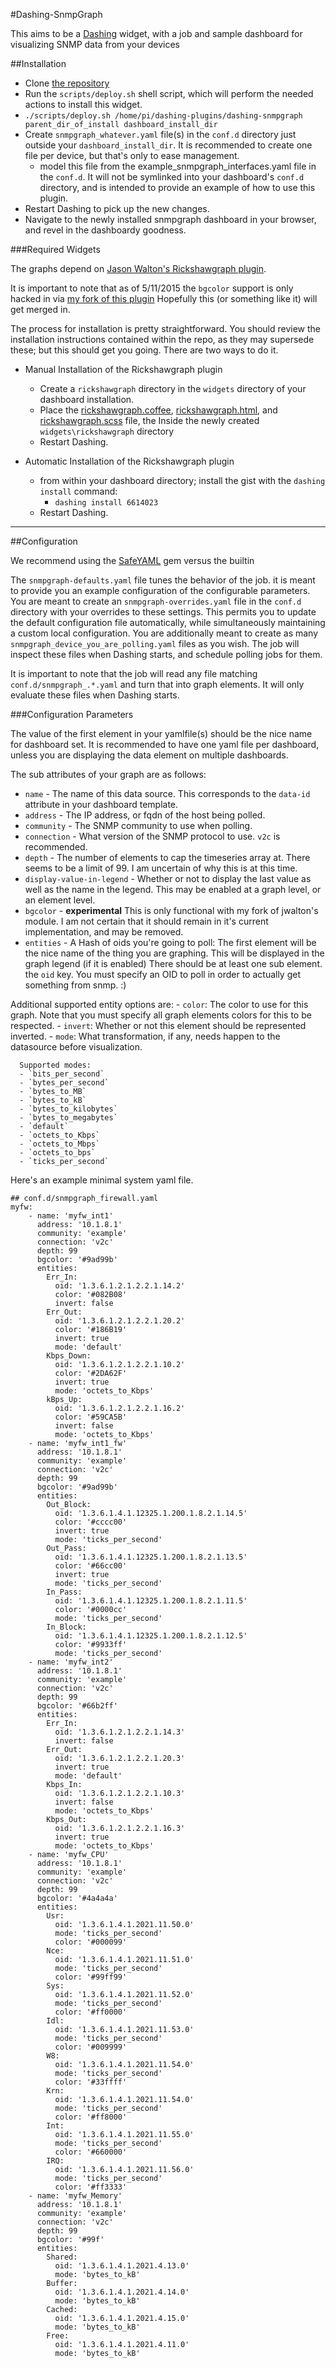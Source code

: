 #Dashing-SnmpGraph

This aims to be a [Dashing](http://shopify.github.io/dashing/#overview) widget, with a job and sample dashboard for visualizing SNMP data from your devices

##Installation

-	Clone [the repository](https://github.com/wolfspyre/dashing-snmpgraph)
-	Run the `scripts/deploy.sh` shell script, which will perform the needed actions to install this widget.
  - `./scripts/deploy.sh /home/pi/dashing-plugins/dashing-snmpgraph parent_dir_of_install dashboard_install_dir`
- Create `snmpgraph_whatever.yaml` file(s) in the `conf.d` directory just outside your `dashboard_install_dir`. It is recommended to create one file per device, but that's only to ease management.
  - model this file from the example_snmpgraph_interfaces.yaml file in the `conf.d`. It will not be symlinked into your dashboard's `conf.d` directory, and is intended to provide an example of how to use this plugin.
-	Restart Dashing to pick up the new changes.
-	Navigate to the newly installed snmpgraph dashboard in your browser, and revel in the dashboardy goodness.

###Required Widgets

The graphs depend on [Jason Walton's Rickshawgraph plugin](https://gist.github.com/jwalton/6614023).

It is important to note that as of 5/11/2015 the `bgcolor` support is only hacked in via [my fork of this plugin](https://gist.github.com/wolfspyre/0d03e9bcb63f6fac2541) Hopefully this (or something like it) will get merged in.

The process for installation is pretty straightforward. You should review the installation instructions contained within the repo, as they may supersede these; but this should get you going. There are two ways to do it.

-	Manual Installation of the Rickshawgraph plugin

	-	Create a `rickshawgraph` directory in the `widgets` directory of your dashboard installation.
	-	Place the [rickshawgraph.coffee](https://gist.github.com/jwalton/6614023/raw/07c3a382845fbc27e0523d7f2de43e43e0904c4b/rickshawgraph.coffee), [rickshawgraph.html](https://gist.github.com/jwalton/6614023/raw/da626313b868c685e515db19bfd98c68db13d649/rickshawgraph.html), and [rickshawgraph.scss](https://gist.github.com/jwalton/6614023/raw/8d1fbd74b4915b3b96b899b7c723cf078cf53fc9/rickshawgraph.scss) file, the Inside the newly created `widgets\rickshawgraph` directory
	-	Restart Dashing.

-	Automatic Installation of the Rickshawgraph plugin

	-	from within your dashboard directory; install the gist with the `dashing install` command:
		-	`dashing install 6614023`
	-	Restart Dashing.

---

##Configuration

We recommend using the [SafeYAML](https://github.com/dtao/safe_yaml) gem versus the builtin

The `snmpgraph-defaults.yaml` file tunes the behavior of the job. it is meant to provide you an example configuration of the configurable parameters. You are meant to create an `snmpgraph-overrides.yaml` file in the `conf.d` directory with your overrides to these settings. This permits you to update the default configuration file automatically, while simultaneously maintaining a custom local configuration. You are additionally meant to create as many `snmpgraph_device_you_are_polling.yaml`  files as you wish. The job will inspect these files when Dashing starts, and schedule polling jobs for them.

It is important to note that the job will read any file matching `conf.d/snmpgraph_.*.yaml` and turn that into graph elements. It will only evaluate these files when Dashing starts.

###Configuration Parameters



The value of the first element in your yamlfile(s) should be the nice name for dashboard set. It is recommended to have one yaml file per dashboard, unless you are displaying the data element on multiple dashboards.

The sub attributes of your graph are as follows:

  - `name`       - The name of this data source. This corresponds to the `data-id` attribute in your dashboard template.
  - `address`    - The IP address, or fqdn of the host being polled.
  - `community`  - The SNMP community to use when polling.
  - `connection` - What version of the SNMP protocol to use. `v2c` is recommended.
  - `depth`      - The number of elements to cap the timeseries array at. There seems to be a limit of 99. I am uncertain of why this is at this time.
  - `display-value-in-legend` - Whether or not to display the last value as well as the name in the legend. This may be enabled at a graph level, or an element level.
  - `bgcolor`    - **experimental** This is only functional with my fork of jwalton's module. I am not certain that it should remain in it's current implementation, and may be removed.
  - `entities`  - A Hash of oids you're going to poll:
The first element will be the nice name of the thing you are graphing. This will be displayed in the graph legend (if it is enabled)
There should be at least one sub element. the `oid` key. You must specify an OID to poll in order to actually get something from snmp. :)

  Additional supported entity options are:
    - `color`:  The color to use for this graph. Note that you must specify all graph elements colors for this to be respected.
    - `invert`: Whether or not this element should be represented inverted.
    - `mode`:   What transformation, if any, needs happen to the datasource before visualization.

      Supported modes:
      - `bits_per_second`
      - `bytes_per_second`
      - `bytes_to_MB`
      - `bytes_to_kB`
      - `bytes_to_kilobytes`
      - `bytes_to_megabytes`
      - `default`
      - `octets_to_Kbps`
      - `octets_to_Mbps`
      - `octets_to_bps`
      - `ticks_per_second`

Here's an example minimal system yaml file.

    ## conf.d/snmpgraph_firewall.yaml
    myfw:
        - name: 'myfw_int1'
          address: '10.1.8.1'
          community: 'example'
          connection: 'v2c'
          depth: 99
          bgcolor: '#9ad99b'
          entities:
            Err_In:
              oid: '1.3.6.1.2.1.2.2.1.14.2'
              color: '#082B08'
              invert: false
            Err_Out:
              oid: '1.3.6.1.2.1.2.2.1.20.2'
              color: '#186B19'
              invert: true
              mode: 'default'
            Kbps_Down:
              oid: '1.3.6.1.2.1.2.2.1.10.2'
              color: '#2DA62F'
              invert: true
              mode: 'octets_to_Kbps'
            kBps_Up:
              oid: '1.3.6.1.2.1.2.2.1.16.2'
              color: '#59CA5B'
              invert: false
              mode: 'octets_to_Kbps'
        - name: 'myfw_int1_fw'
          address: '10.1.8.1'
          community: 'example'
          connection: 'v2c'
          depth: 99
          bgcolor: '#9ad99b'
          entities:
            Out_Block:
              oid: '1.3.6.1.4.1.12325.1.200.1.8.2.1.14.5'
              color: '#cccc00'
              invert: true
              mode: 'ticks_per_second'
            Out_Pass:
              oid: '1.3.6.1.4.1.12325.1.200.1.8.2.1.13.5'
              color: '#66cc00'
              invert: true
              mode: 'ticks_per_second'
            In_Pass:
              oid: '1.3.6.1.4.1.12325.1.200.1.8.2.1.11.5'
              color: '#0000cc'
              mode: 'ticks_per_second'
            In_Block:
              oid: '1.3.6.1.4.1.12325.1.200.1.8.2.1.12.5'
              color: '#9933ff'
              mode: 'ticks_per_second'
        - name: 'myfw_int2'
          address: '10.1.8.1'
          community: 'example'
          connection: 'v2c'
          depth: 99
          bgcolor: '#66b2ff'
          entities:
            Err_In:
              oid: '1.3.6.1.2.1.2.2.1.14.3'
              invert: false
            Err_Out:
              oid: '1.3.6.1.2.1.2.2.1.20.3'
              invert: true
              mode: 'default'
            Kbps_In:
              oid: '1.3.6.1.2.1.2.2.1.10.3'
              invert: false
              mode: 'octets_to_Kbps'
            Kbps_Out:
              oid: '1.3.6.1.2.1.2.2.1.16.3'
              invert: true
              mode: 'octets_to_Kbps'
        - name: 'myfw_CPU'
          address: '10.1.8.1'
          community: 'example'
          connection: 'v2c'
          depth: 99
          bgcolor: '#4a4a4a'
          entities:
            Usr:
              oid: '1.3.6.1.4.1.2021.11.50.0'
              mode: 'ticks_per_second'
              color: '#000099'
            Nce:
              oid: '1.3.6.1.4.1.2021.11.51.0'
              mode: 'ticks_per_second'
              color: '#99ff99'
            Sys:
              oid: '1.3.6.1.4.1.2021.11.52.0'
              mode: 'ticks_per_second'
              color: '#ff0000'
            Idl:
              oid: '1.3.6.1.4.1.2021.11.53.0'
              mode: 'ticks_per_second'
              color: '#009999'
            W8:
              oid: '1.3.6.1.4.1.2021.11.54.0'
              mode: 'ticks_per_second'
              color: '#33ffff'
            Krn:
              oid: '1.3.6.1.4.1.2021.11.54.0'
              mode: 'ticks_per_second'
              color: '#ff8000'
            Int:
              oid: '1.3.6.1.4.1.2021.11.55.0'
              mode: 'ticks_per_second'
              color: '#660000'
            IRQ:
              oid: '1.3.6.1.4.1.2021.11.56.0'
              mode: 'ticks_per_second'
              color: '#ff3333'
        - name: 'myfw_Memory'
          address: '10.1.8.1'
          community: 'example'
          connection: 'v2c'
          depth: 99
          bgcolor: '#99f'
          entities:
            Shared:
              oid: '1.3.6.1.4.1.2021.4.13.0'
              mode: 'bytes_to_kB'
            Buffer:
              oid: '1.3.6.1.4.1.2021.4.14.0'
              mode: 'bytes_to_kB'
            Cached:
              oid: '1.3.6.1.4.1.2021.4.15.0'
              mode: 'bytes_to_kB'
            Free:
              oid: '1.3.6.1.4.1.2021.4.11.0'
              mode: 'bytes_to_kB'
